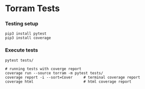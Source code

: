 # Torram Tests

### Testing setup
```
pip3 install pytest
pip3 install coverage
```

### Execute tests
```
pytest tests/

# running tests with coverge report
coverage run --source torram -m pytest tests/
coverage report -i --sort=Cover     # terminal coverage report
coverage html                       # html coverage report
```
